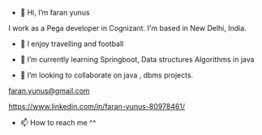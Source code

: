 - 👋 Hi, I’m faran yunus

I work as a Pega developer in Cognizant. I'm based in New Delhi, India.
 
- 👀 I enjoy travelling and football
- 🌱 I’m currently learning Springboot, Data structures Algorithms in java


- 💞️ I’m looking to collaborate on java , dbms projects.

faran.yunus@gmail.com 

https://www.linkedin.com/in/faran-yunus-80978461/

- 📫 How to reach me ^^



<!---
faran-yunus/faran-yunus is a ✨ special ✨ repository because its `README.md` (this file) appears on your GitHub profile.
You can click the Preview link to take a look at your changes.
--->
